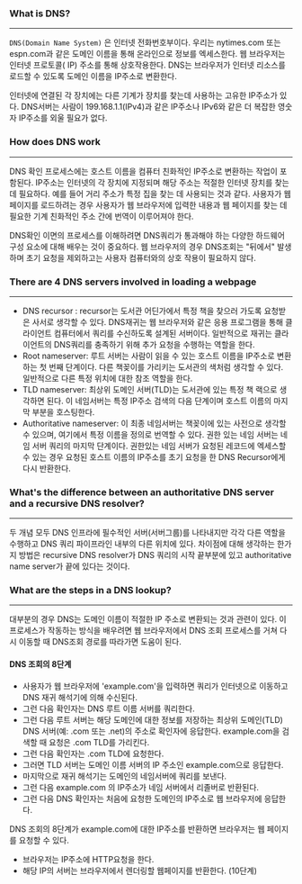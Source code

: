 ### What is DNS?

------

`DNS(Domain Name System)` 은 인터넷 전화번호부이다. 우리는 nytimes.com 또는 espn.com과 같은 도메인 이름을 통해 온라인으로 정보를 엑세스한다. 웹 브라우저는 인터넷 프로토콜( IP) 주소를 통해 상호작용한다. DNS는 브라우저가 인터넷 리소스를 로드할 수 있도록 도메인 이름을 IP주소로 변환한다. 

인터넷에 연결된 각 장치에는 다른 기계가 장치를 찾는데 사용하는 고유한 IP주소가 있다. DNS서버는 사람이 199.168.1.1(IPv4)과 같은 IP주소나 IPv6와 같은 더 복잡한 영숫자 IP주소를 외울 필요가 없다.

### How does DNS work

------

DNS 확인 프로세스에는 호스트 이름을 컴퓨터 친화적인 IP주소로 변환하는 작업이 포함된다. IP주소는 인터넷의 각 장치에 지정되며 해당 주소는 적절한 인터넷 장치를 찾는 데 필요하다. 예를 들어 거리 주소가 특정 집을 찾는 데 사용되는 것과 같다. 사용자가 웹 페이지를 로드하려는 경우 사용자가 웹 브라우저에 입력한 내용과 웹 페이지를 찾는 데 필요한 기계 친화적인 주소 간에 번역이 이루어져야 한다. 

 DNS확인 이면의 프로세스를 이해하려면 DNS쿼리가 통과해야 하는 다양한 하드웨어 구성 요소에 대해 배우는 것이 중요하다. 웹 브라우저의 경우 DNS조회는 "뒤에서" 발생하며 초기 요청을 제외하고는 사용자 컴퓨터와의 상호 작용이 필요하지 않다.

### There are 4 DNS servers involved in loading a webpage

------



* DNS recursor : recursor는 도서관 어딘가에서 특정 책을 찾으러 가도록 요청받은 사서로 생각할 수 있다. DNS재귀는 웹 브라우저와 같은 응용 프로그램을 통해 클라이언트 컴퓨터에서 쿼리를 수신하도록 설계된 서버이다. 일반적으로 재귀는 클라이언트의 DNS쿼리를 충족하기 위해 추가 요청을 수행하는 역할을 한다.
* Root nameserver: 루트 서버는 사람이 읽을 수 있는 호스트 이름을 IP주소로 변환하는 첫 번째 단계이다. 다른 책꽂이를 가리키는 도서관의 색처럼 생각할 수 있다. 일반적으로 다른 특정 위치에 대한 참조 역할을 한다. 
* TLD nameserver: 최상위 도메인 서버(TLD)는 도서관에 있는 특정 책 랙으로 생각하면 된다. 이 네임서버는 특정 IP주소 검색의 다음 단계이며 호스트 이름의 마지막 부분을 호스팅한다. 
* Authoritative nameserver: 이 최종 네임서버는 책꽂이에 있는 사전으로 생각할 수 있으며, 여기에서 특정 이름을 정의로 번역할 수 있다. 권한 있는 네임 서버는 네임 서버 쿼리의 마지막 단계이다. 권한있는 네임 서버가 요청된 레코드에 엑세스할 수 있는 경우 요청된 호스트 이름의 IP주소를 초기 요청을 한 DNS Recursor에게 다시 반환한다. 

### What's the difference between an authoritative DNS server and a recursive DNS resolver?

------

두 개념 모두 DNS 인프라에 필수적인 서버(서버그룹)를 나타내지만 각각 다른 역할을 수행하고 DNS 쿼리 파이프라인 내부의 다른 위치에 있다. 차이점에 대해 생각하는 한가지 방법은 recursive DNS resolver가 DNS 쿼리의 시작 끝부분에 있고 authoritative name server가 끝에 있다는 것이다. 

### What are the steps in a DNS lookup?

------

대부분의 경우 DNS는 도메인 이름이 적절한 IP 주소로 변환되는 것과 관련이 있다. 이 프로세스가 작동하는 방식을 배우려면 웹 브라우저에서 DNS 조회 프로세스를 거쳐 다시 이동할 때 DNS조회 경로를 따라가면 도움이 된다. 

#### DNS 조회의 8단계

* 사용자가 웹 브라우저에 'example.com'을 입력하면 쿼리가 인터넷으로 이동하고 DNS 재귀 해석기에 의해 수신된다. 
* 그런 다음 확인자는 DNS 루트 이름 서버를 쿼리한다. 
* 그런 다음 루트 서버는 해당 도메인에 대한 정보를 저장하는 최상위 도메인(TLD) DNS 서버(예: .com 또는 .net)의 주소로 확인자에 응답한다. example.com을 검색할 때 요청은 .com TLD를 가리킨다. 
* 그런 다음 확인자는 .com TLD에 요청한다.
* 그러면 TLD 서버는 도메인 이름 서버의 IP 주소인 example.com으로 응답한다.
* 마지막으로 재귀 해석기는 도메인의 네임서버에 쿼리를 보낸다. 
* 그런 다음 example.com 의 IP주소가 네임 서버에서 리졸버로 반환된다. 
* 그런 다음 DNS 확인자는 처음에 요청한 도메인의 IP주소로 웹 브라우저에 응답한다. 

DNS 조회의 8단계가 example.com에 대한 IP주소를 반환하면 브라우저는 웹 페이지를 요청할 수 있다. 

* 브라우저는 IP주소에 HTTP요청을 한다.
* 해당 IP의 서버는 브라우저에서 렌더링할 웹페이지를 반환한다. (10단계)
